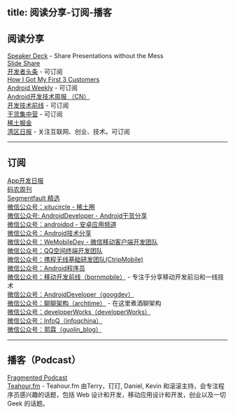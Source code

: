 title: 阅读分享-订阅-播客
---

## 阅读分享   

[Speaker Deck](https://speakerdeck.com/) - Share Presentations without the Mess     
[Slide Share](https://www.slideshare.net/)   
[开发者头条](http://toutiao.io/) - 可订阅   
[How I Got My First 3 Customers](http://www.howigotmyfirst3customers.com/)   
[Android Weekly](http://androidweekly.net/)   - 可订阅   
[Android开发技术周报 （CN）](http://www.androidweekly.cn/)    
[开发技术前线](http://tinyletter.com/devtechfrontier) - 可订阅   
[干货集中营](http://gank.io/) - 可订阅   
[稀土掘金](http://gold.xitu.io/)    
[湾区日报](http://instagram-engineering.tumblr.com/) - 关注互联网、创业、技术。可订阅     


----------------------------------------

## 订阅     

[App开发日报](http://memect.com/)   
[码农周刊](http://weekly.manong.io/)   
[Segmentfault 精选](http://segmentfault.com/user/settings?tab=notify)   
[微信公众号：xitucircle - 稀土圈](http://weixin.sogou.com/gzh?openid=oIWsFt24DUBG1DnrgB3_Zn_9wayI)   
[微信公众号: AndroidDeveloper - Android干货分享](http://weixin.sogou.com/gzh?openid=oIWsFt_J-51vhsWVPwbspgANgA1s)   
[微信公众号：androidpd - 安卓应用频道](http://weixin.sogou.com/gzh?openid=oIWsFt3UN7nDoby13hb65dA1IGWQ)   
[微信公众号：Android技术分享](http://weixin.sogou.com/gzh?openid=oIWsFt-oW8gSXJ_WRlM5CYpB_TM0)   
[微信公众号：WeMobileDev - 微信移动客户端开发团队](http://weixin.sogou.com/gzh?openid=oIWsFt95cFA3-k6WXg01uhcmZOko&ext=rgljaGmlw7CbGR1Xy1VhIRAOaKQNsrfucSaqvYgVRL-8s_-EmZwaEhGJEvDHr6lb)   
[微信公众号：QQ空间终端开发团队](http://weixin.sogou.com/gzh?openid=oIWsFt0CYVU1WpcA6eVp-jUbdZxI&ext=JWYPUbr8sGqJAsojv9OBl97v1GsAOxd1KqU4ibiCdoHf7p4nGJ8ohNDRKl308qpW)   
[微信公众号：携程无线基础研发团队(CtripMobile)](http://weixin.sogou.com/gzh?openid=oIWsFt0KRtK5KDKx5UWzk5wEtTQg&ext=_L45N5QlA_V8mmsdH1tKZlozTjnPpO4juaqewhNB_4GfqjTBmnCBex86GCxHvTBW)    
[微信公众号：Android程序员](http://weixin.sogou.com/gzh?openid=oIWsFt1ajQBCu8D2780V_hzaOqc8&ext=iCxofdjrdbA9Lm2qQLaos5Xxw-wLr-MnsHKSs0LdGGKel7Xa0AsuoKL3TMo53R8l)     
[微信公众号：移动开发前线（bornmobile）](http://mp.weixin.qq.com/profile?src=3&timestamp=1465922189&ver=1&signature=NoQPMkGw9g2iykFqSsU4A2WIm68VQWP6b0*awaApCxUm86oHu5TeFIWZllqk8mK4rQY1yvXNAwPkVsQUiGyCUQ==)  - 专注于分享移动开发前沿和一线技术    
[微信公众号：AndroidDeveloper（googdev）](http://mp.weixin.qq.com/profile?src=3&timestamp=1465922380&ver=1&signature=NGwuCDVbKve5-bEZwTgJmtG-012-cXY1gKGaUABQasV8ZLagHz6rYhziBnLEvC913AKXX9jnpy2FEiaKSkVNxw==)  
[微信公众号：聊聊架构（archtime）](http://mp.weixin.qq.com/profile?src=3&timestamp=1465922100&ver=1&signature=zl4i2*DnPEVglDL-oU0T5wZYcnoucVv2xZLNRG3N9skm4aS3JlUS47184RyTB4RTDcE85u2*jL3JE2Gr97-U6w==)  - 在这里煮酒聊架构     
[微信公众号：developerWorks（developerWorks）](http://mp.weixin.qq.com/profile?src=3&timestamp=1465922594&ver=1&signature=02L9mlsrXhZWR-*NA7eteR5ZGqb*xHPqdMkefJAe4Mxo9uYx4OF9ypj5kvAUJBe6J4REiRdw5e*jBUV4T6Fe2w==)     
[微信公众号：InfoQ（infoqchina）](http://mp.weixin.qq.com/profile?src=3&timestamp=1465922679&ver=1&signature=33uh3zsZYPHNwW6fGu*vFp3FE0rOMtA82o8ZUHSy4GynbEA27chlxVdw965OuKMd6HWF0j0gvI4DQsmaKyxT-g==)      
[微信公众号：郭霖（guolin_blog）](http://mp.weixin.qq.com/profile?src=3&timestamp=1465922773&ver=1&signature=3QkYMCqDP2*L3XBY1BABfq92jIQMfvaLQLuEh0vHKpv3gfh5DQ3wiBowemLxunGJfag1KW3X7SVyDrSnSSijbg==)     

----------------------------------------

##  播客（Podcast）

[Fragmented Podcast](http://fragmentedpodcast.com/)     
[Teahour.fm](http://teahour.fm/) - Teahour.fm 由Terry，玎玎, Daniel, Kevin 和滚滚主持，会专注程序员感兴趣的话题，包括 Web 设计和开发，移动应用设计和开发，创业以及一切 Geek 的话题。  
